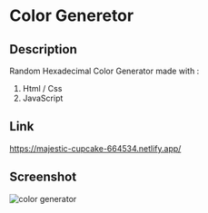 # Color Generetor

## Description
Random Hexadecimal Color Generator made with :
1. Html / Css
2. JavaScript

## Link 
https://majestic-cupcake-664534.netlify.app/

## Screenshot
![color generator](https://user-images.githubusercontent.com/86771559/194450468-8366c47a-4a1c-443f-a0e9-b890b31d4ed2.PNG)
